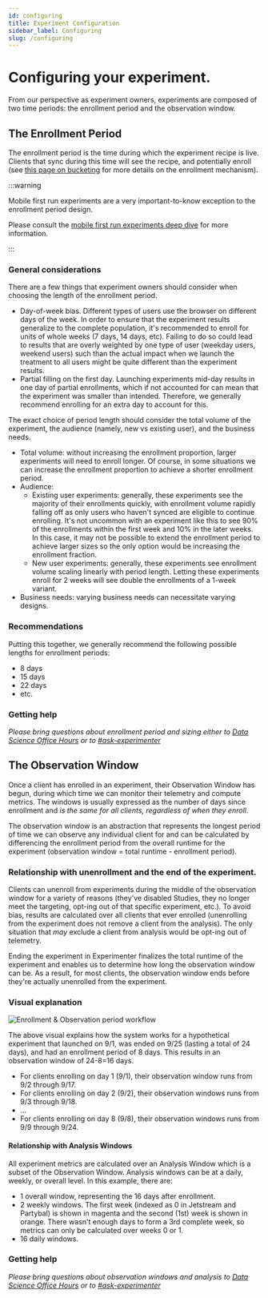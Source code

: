 ```yaml
---
id: configuring
title: Experiment Configuration
sidebar_label: Configuring
slug: /configuring
---
```


# Configuring your experiment.

From our perspective as experiment owners, experiments are composed of two time periods: the enrollment period and the observation window.

## The Enrollment Period

The enrollment period is the time during which the experiment recipe is live. Clients that sync during this time will see the recipe, and potentially enroll (see [this page on bucketing](../deep-dives/data/bucketing.md) for more details on the enrollment mechanism).

:::warning

Mobile first run experiments are a very important-to-know exception to the enrollment period design.

Please consult the [mobile first run experiments deep dive](/mobile-first-run-experiments) for more information.

:::

### General considerations

There are a few things that experiment owners should consider when choosing the length of the enrollment period.

- Day-of-week bias. Different types of users use the browser on different days of the week. In order to ensure that the experiment results generalize to the complete population, it's recommended to enroll for units of whole weeks (7 days, 14 days, etc). Failing to do so could lead to results that are overly weighted by one type of user (weekday users, weekend users) such than the actual impact when we launch the treatment to all users might be quite different than the experiment results.
- Partial filling on the first day. Launching experiments mid-day results in one day of partial enrollments, which if not accounted for can mean that the experiment was smaller than intended. Therefore, we generally recommend enrolling for an extra day to account for this.

The exact choice of period length should consider the total volume of the experiment, the audience (namely, new vs existing user), and the business needs.

- Total volume: without increasing the enrollment proportion, larger experiments will need to enroll longer. Of course, in some situations we can increase the enrollment proportion to achieve a shorter enrollment period.
- Audience:
  - Existing user experiments: generally, these experiments see the majority of their enrollments quickly, with enrollment volume rapidly falling off as only users who haven't synced are eligible to continue enrolling. It's not uncommon with an experiment like this to see 90% of the enrollments within the first week and 10% in the later weeks. In this case, it may not be possible to extend the enrollment period to achieve larger sizes so the only option would be increasing the enrollment fraction.
  - New user experiments: generally, these experiments see enrollment volume scaling linearly with period length. Letting these experiments enroll for 2 weeks will see double the enrollments of a 1-week variant.
- Business needs: varying business needs can necessitate varying designs.

### Recommendations

Putting this together, we generally recommend the following possible lengths for enrollment periods:

- 8 days
- 15 days
- 22 days
- etc.

### Getting help

_Please bring questions about enrollment period and sizing either to [Data Science Office Hours](https://mozilla-hub.atlassian.net/wiki/spaces/DATA/pages/6849684/Office+Hours) or to [#ask-experimenter](https://mozilla.slack.com/archives/CF94YGE03)_

## The Observation Window

Once a client has enrolled in an experiment, their Observation Window has begun, during which time we can monitor their telemetry and compute metrics. The windows is usually expressed as the number of days since enrollment and _is the same for all clients, regardless of when they enroll_.

The observation window is an abstraction that represents the longest period of time we can observe any individual client for and can be calculated by differencing the enrollment period from the overall runtime for the experiment (observation window = total runtime - enrollment period).

### Relationship with unenrollment and the end of the experiment.

Clients can unenroll from experiments during the middle of the observation window for a variety of reasons (they've disabled Studies, they no longer meet the targeting, opt-ing out of that specific experiment, etc.). To avoid bias, results are calculated over all clients that ever enrolled (unenrolling from the experiment does not remove a client from the analysis). The only situation that _may_ exclude a client from analysis would be opt-ing out of telemetry.

Ending the experiment in Experimenter finalizes the total runtime of the experiment and enables us to determine how long the observation window can be. As a result, for most clients, the observation window ends before they're actually unenrolled from the experiment.

### Visual explanation

![Enrollment & Observation period workflow](../../static/img/workflow/enrollment_and_observation.png)

The above visual explains how the system works for a hypothetical experiment that launched on 9/1, was ended on 9/25 (lasting a total of 24 days), and had an enrollment period of 8 days. This results in an observation window of 24-8=16 days.

- For clients enrolling on day 1 (9/1), their observation window runs from 9/2 through 9/17.
- For clients enrolling on day 2 (9/2), their observation windows runs from 9/3 through 9/18.
- ...
- For clients enrolling on day 8 (9/8), their observation windows runs from 9/9 through 9/24.

#### Relationship with Analysis Windows

All experiment metrics are calculated over an Analysis Window which is a subset of the Observation Window. Analysis windows can be at a daily, weekly, or overall level. In this example, there are:

- 1 overall window, representing the 16 days after enrollment.
- 2 weekly windows. The first week (indexed as 0 in Jetstream and Partybal) is shown in magenta and the second (1st) week is shown in orange. There wasn't enough days to form a 3rd complete week, so metrics can only be calculated over weeks 0 or 1.
- 16 daily windows.

### Getting help

_Please bring questions about observation windows and analysis to [Data Science Office Hours](https://mozilla-hub.atlassian.net/wiki/spaces/DATA/pages/6849684/Office+Hours) or to [#ask-experimenter](https://mozilla.slack.com/archives/CF94YGE03)_
